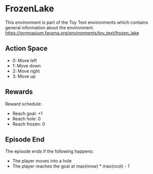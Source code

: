 # FrozenLake
This environment is part of the Toy Text environments which contains general information about the environment.
https://gymnasium.farama.org/environments/toy_text/frozen_lake
[](https://gymnasium.farama.org/_images/frozen_lake.gif)
## Action Space
- 0: Move left
- 1: Move down
- 2: Move right
- 3: Move up

## Rewards
Reward schedule:
- Reach goal: +1
- Reach hole: 0
- Reach frozen: 0

## Episode End
The episode ends if the following happens:
- The player moves into a hole
- The player reaches the goal at max(nrow) * max(ncol) - 1